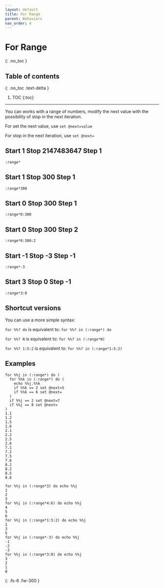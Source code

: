 ```yaml
---
layout: default
title: For Range
parent: Behaviors
nav_order: 4
---
```


# For Range
{: .no_toc }

## Table of contents
{: .no_toc .text-delta }

1. TOC
{:toc}

---

You can works with a range of numbers, modify the next value with the possibility of stop in the next iteration.

For set the next value, use `set @next=value`

For stop in the next iteration, use `set @next=`

## Start 1 Stop 2147483647 Step 1
`:range*`

## Start 1 Stop 300 Step 1
`:range*300`

## Start 0 Stop 300 Step 1
`:range*0:300`

## Start 0 Stop 300 Step 2
`:range*0:300:2`

## Start -1 Stop -3 Step -1
`:range*-3`

## Start 3 Stop 0 Step -1
`:range*3:0`

## Shortcut versions
You can use a more simple syntax:

`for %%? do`
is equivalent to:
`for %%? in (:range*) do`

`for %%? N`
is equivalent to:
`for %%? in (:range*N)`

`for %%? 1:5:2`
is equivalent to:
`for %%? in (:range*1:5:2)`

## Examples
```
for %%j in (:range*) do (
  for %%k in (:range*) do (
    echo %%j.%%k
    if %%k == 2 set @next=5
    if %%k == 6 set @next=
  )
  if %%j == 2 set @next=7
  if %%j == 8 set @next=
)
1.1
1.2
1.5
1.6
2.1
2.2
2.5
2.6
7.1
7.2
7.5
7.6
8.1
8.2
8.5
8.6
```

```
for %%j in (:range*3) do echo %%j
1
2
3
for %%j in (:range*4:6) do echo %%j
4
5
6
for %%j in (:range*1:5:2) do echo %%j
1
3
5
for %%j in (:range*-3) do echo %%j
-1
-2
-3
for %%j in (:range*3:0) do echo %%j
3
2
1
0
```

{: .fs-6 .fw-300 }
